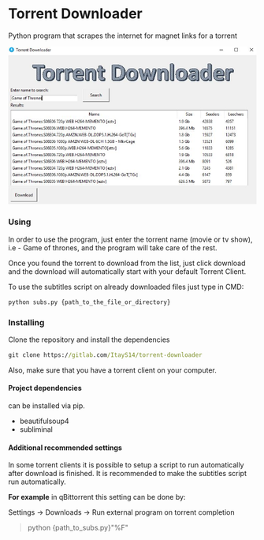 # Torrent Downloader

Python program that scrapes the internet for magnet links for a torrent

![Screenshot](Data/screenshot.JPG)



### Using

In order to use the program, just enter the torrent name (movie or tv show), i.e - Game of thrones, and the program will take care of the rest.

Once you found the torrent to download from the list, just click download and the download will automatically start with your default Torrent Client.

To use the subtitles script on already downloaded files just type in CMD:

```cmd
python subs.py {path_to_the_file_or_directory}
```

### Installing 

Clone the repository and install the dependencies

```cmd
git clone https://gitlab.com/ItayS14/torrent-downloader
```

Also, make sure that you have a torrent client on your computer.

#### Project dependencies

can be installed via pip.

* beautifulsoup4
* subliminal

#### Additional recommended settings

In some torrent clients it is possible to setup a script to run automatically after download is finished. It is recommended to make the subtitles script run automatically.

**For example** in qBittorrent this setting can be done by:

Settings -> Downloads -> Run external program on torrent completion 

> python {path_to_subs.py}"%F"

